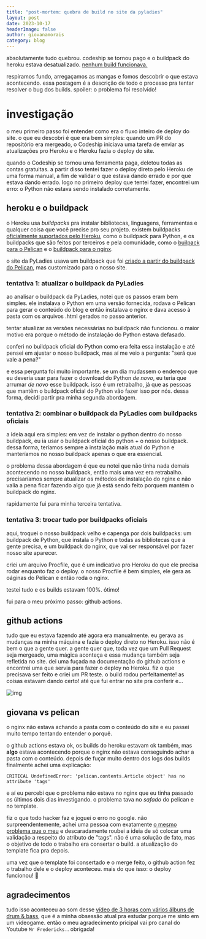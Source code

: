 ```yaml
---
title: "post-mortem: quebra de build no site da pyladies"
layout: post
date: 2023-10-17
headerImage: false
author: giovanamorais
category: blog
---
```


absolutamente tudo quebrou. codeship se tornou pago e o buildpack do heroku estava
desatualizado.
[nenhum build funcionava.](https://github.com/pyladies-brazil/br-pyladies-pelican/issues/441)

respiramos fundo, arregaçamos as mangas e fomos descobrir o que estava
acontecendo. essa postagem é a descrição de todo o processo pra tentar resolver
o bug dos builds. spoiler: o problema foi resolvido!

# investigação
o meu primeiro passo foi entender como era o fluxo inteiro de deploy do site. o
que eu descobri é que era bem simples: quando um PR do repositório era mergeado,
o Codeship iniciava uma tarefa de enviar as atualizações pro Heroku e o Heroku
fazia o deploy do site.

quando o Codeship se tornou uma ferramenta paga, deletou todas as contas
gratuitas. a partir disso tentei fazer o deploy direto pelo Heroku de uma forma
manual, a fim de validar o que estava dando errado e por que estava dando
errado. logo no primeiro deploy que tentei fazer, encontrei um erro: o Python
não estava sendo instalado corretamente.

## heroku e o buildpack
o Heroku usa _buildpacks_ pra instalar bibliotecas, linguagens, ferramentas e
qualquer coisa que você precise pro seu projeto. existem buildpacks
[oficialmente suportados pelo
Heroku](https://devcenter.heroku.com/articles/buildpacks#officially-supported-buildpacks),
como o buildpack para Python, e os buildpacks que são feitos por terceiros e
pela comunidade, como o [builpack para o
Pelican](https://github.com/getpelican/heroku-buildpack-pelican) e o
[buildpack para o
nginx](https://elements.heroku.com/buildpacks/heroku/heroku-buildpack-nginx).

o site da PyLadies usava um buildpack que foi
[criado a partir do buildpack do Pelican](https://github.com/pyladies-brazil/heroku-buildpack-pelican),
mas customizado para o nosso site.

### tentativa 1: atualizar o buildpack da PyLadies
ao analisar o buildpack da PyLadies, notei que os passos eram bem simples. ele
instalava o Python em uma versão fornecida, rodava o Pelican para gerar o
conteúdo do blog e então instalava o nginx e dava acesso à pasta com os arquivos
.html gerados no passo anterior.

tentar atualizar as versões necessárias no buildpack não funcionou. o maior
motivo era porque o método de instalação do Python estava defasado.

conferi no buildpack oficial do Python como era feita essa instalação e até
pensei em ajustar o nosso buildpack, mas aí me veio a pergunta: "será que vale a
pena?"

e essa pergunta foi muito importante. se um dia mudassem o endereço que eu
deveria usar para fazer o download do Python *de novo*, eu teria que arrumar *de
novo* esse buildpack. isso é um retrabalho, já que as pessoas que mantêm o
buildpack oficial do Python vão fazer isso por nós. dessa forma, decidi partir
pra minha segunda abordagem.

### tentativa 2: combinar o buildpack da PyLadies com buildpacks oficiais
a ideia aqui era simples: em vez de instalar o python dentro do nosso buildpack,
eu ia usar o buildpack oficial do python + o nosso buildpack. dessa forma,
teríamos sempre a instalação mais atual do Python e manteríamos no nosso
buildpack apenas o que era essencial.

o problema dessa abordagem é que eu notei que não tinha nada demais acontecendo
no nosso buildpack, então mais uma vez era retrabalho. precisaríamos sempre
atualizar os métodos de instalação do nginx e não valia a pena ficar fazendo
algo que já está sendo feito porquem mantém o buildpack do nginx.

rapidamente fui para minha terceira tentativa.

### tentativa 3: trocar tudo por buildpacks oficiais
aqui, troquei o nosso buildpack velho e capenga por dois buildpacks: um
buildpack de Python, que instala o Python e todas as bibliotecas que a gente
precisa, e um buildpack do nginx, que vai ser responsável por fazer nosso site
aparecer.

criei um arquivo Procfile, que é um indicativo pro Heroku do que ele precisa
rodar enquanto faz o deploy. o nosso Procfile é bem simples, ele gera as oáginas
do Pelican e então roda o nginx.

testei tudo e os builds estavam 100%. ótimo!

fui para o meu próximo passo: github actions.

## github actions
tudo que eu estava fazendo até agora era manualmente. eu gerava as mudanças na
minha máquina e fazia o deploy direto no Heroku. isso não é bem o que a gente
quer. a gente quer que, toda vez que um Pull Request seja mergeado, uma
mágica aconteça e essa mudança também seja refletida no site. dei uma fuçada na
documentação do github actions e encontrei uma que servia para fazer o deploy no
Heroku. fiz o que precisava ser feito e criei um PR teste. o build rodou
perfeitamente! as coisas estavam dando certo! até que fui entrar no site
pra conferir e...

![img](/images/404_not_found.png)

## giovana vs pelican
o nginx não estava achando a pasta com o
conteúdo do site e eu passei muito tempo tentando entender o porquê.

o github actions estava ok, os builds do heroku estavam ok também, mas **algo**
estava acontecendo porque o nginx não estava conseguindo achar a pasta com o
conteúdo. depois de fuçar muito dentro dos logs dos builds finalmente achei uma
explicação:

```shell
CRITICAL UndefinedError: 'pelican.contents.Article object' has no attribute 'tags'
```

e aí eu percebi que o problema não estava no nginx que eu tinha passado os
últimos dois dias investigando. o problema tava no *safado* do pelican e no
template.

fiz o que todo hacker faz e joguei o erro no google. não surpreendentemente,
achei uma pessoa com exatamente
[o mesmo problema que o meu](https://github.com/getpelican/pelican/issues/2910)
e descaradamente roubei a ideia de só colocar uma validação a respeito do
atributo de "tags". não é uma solução de fato, mas o objetivo de todo o trabalho
era consertar o build. a atualização do template fica pra depois.

uma vez que o template foi consertado e o merge feito, o github action fez o
trabalho dele e o deploy aconteceu. mais do que isso: o deploy funcionou!
:rocket:


## agradecimentos
tudo isso aconteceu ao som desse
[vídeo de 3 horas com vários álbuns de drum & bass](https://www.youtube.com/watch?v=1zGaTE2AmsU),
que é a minha obsessão atual pra estudar porque me sinto em um videogame. então
o meu agradecimento pricipal vai pro canal do Youtube `Mr Fredericks.`. obrigada!
